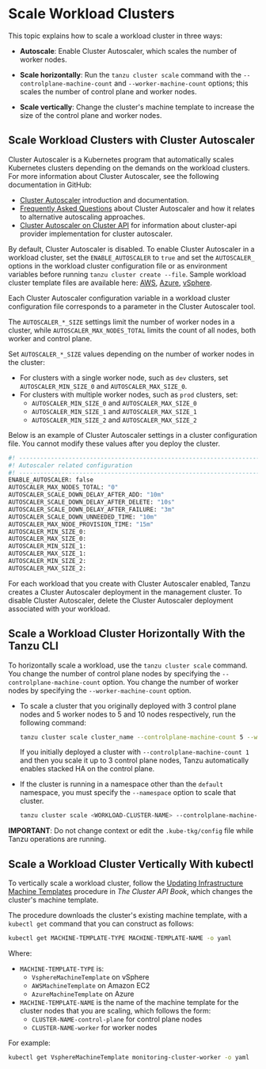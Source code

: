 # Scale Workload Clusters

This topic explains how to scale a workload cluster in three ways:

* **Autoscale**: Enable Cluster Autoscaler, which scales the number of worker nodes.

* **Scale horizontally**: Run the `tanzu cluster scale` command with the `--controlplane-machine-count` and `--worker-machine-count` options; this scales the number of control plane and worker nodes.

* **Scale vertically**: Change the cluster's machine template to increase the size of the control plane and worker nodes.

## Scale Workload Clusters with Cluster Autoscaler

Cluster Autoscaler is a Kubernetes program that automatically scales Kubernetes clusters depending on the demands on the workload clusters. For more information about Cluster Autoscaler, see the following documentation in GitHub:

* [Cluster Autoscaler](https://github.com/kubernetes/autoscaler/tree/master/cluster-autoscaler) introduction and documentation.
* [Frequently Asked Questions](https://github.com/kubernetes/autoscaler/blob/master/cluster-autoscaler/FAQ.md) about Cluster Autoscaler and how it relates to alternative autoscaling approaches.
* [Cluster Autoscaler on Cluster API](https://github.com/kubernetes/autoscaler/tree/master/cluster-autoscaler/cloudprovider/clusterapi) for information about cluster-api provider implementation for cluster autoscaler.

By default, Cluster Autoscaler is disabled. To enable Cluster Autoscaler in a workload cluster, set the `ENABLE_AUTOSCALER` to `true` and set the `AUTOSCALER_` options in the workload cluster configuration file or as environment variables before running `tanzu cluster create --file`. Sample workload cluster template files are available here: [AWS](aws-wl-template), [Azure](azure-wl-template.md), [vSphere](vsphere-wl-template.md). 

Each Cluster Autoscaler configuration variable in a workload cluster configuration file corresponds to a parameter in the Cluster Autoscaler tool.

The `AUTOSCALER_*_SIZE` settings limit the number of worker nodes in a cluster, while `AUTOSCALER_MAX_NODES_TOTAL` limits the count of all nodes, both worker and control plane.

Set `AUTOSCALER_*_SIZE` values depending on the number of worker nodes in the cluster:

   * For clusters with a single worker node, such as `dev` clusters, set `AUTOSCALER_MIN_SIZE_0` and `AUTOSCALER_MAX_SIZE_0`.
   * For clusters with multiple worker nodes, such as `prod` clusters, set:
     * `AUTOSCALER_MIN_SIZE_0` and `AUTOSCALER_MAX_SIZE_0`
     * `AUTOSCALER_MIN_SIZE_1` and `AUTOSCALER_MAX_SIZE_1`
     * `AUTOSCALER_MIN_SIZE_2` and `AUTOSCALER_MAX_SIZE_2`

Below is an example of Cluster Autoscaler settings in a cluster configuration file.
You cannot modify these values after you deploy the cluster.

  ```sh
  #! ---------------------------------------------------------------------
  #! Autoscaler related configuration
  #! ---------------------------------------------------------------------
  ENABLE_AUTOSCALER: false
  AUTOSCALER_MAX_NODES_TOTAL: "0"
  AUTOSCALER_SCALE_DOWN_DELAY_AFTER_ADD: "10m"
  AUTOSCALER_SCALE_DOWN_DELAY_AFTER_DELETE: "10s"
  AUTOSCALER_SCALE_DOWN_DELAY_AFTER_FAILURE: "3m"
  AUTOSCALER_SCALE_DOWN_UNNEEDED_TIME: "10m"
  AUTOSCALER_MAX_NODE_PROVISION_TIME: "15m"
  AUTOSCALER_MIN_SIZE_0:
  AUTOSCALER_MAX_SIZE_0:
  AUTOSCALER_MIN_SIZE_1:
  AUTOSCALER_MAX_SIZE_1:
  AUTOSCALER_MIN_SIZE_2:
  AUTOSCALER_MAX_SIZE_2:
  ```

For each workload that you create with Cluster Autoscaler enabled, Tanzu creates a Cluster Autoscaler deployment in the management cluster. To disable Cluster Autoscaler, delete the Cluster Autoscaler deployment associated with your workload.

## Scale a Workload Cluster Horizontally With the Tanzu CLI

To horizontally scale a workload, use the `tanzu cluster scale` command.
You change the number of control plane nodes by specifying the `--controlplane-machine-count` option.
You change the number of worker nodes by specifying the `--worker-machine-count` option.

- To scale a cluster that you originally deployed with 3 control plane nodes and 5 worker nodes to 5 and 10 nodes respectively, run the following command:

    ```sh
    tanzu cluster scale cluster_name --controlplane-machine-count 5 --worker-machine-count 10
    ```

   If you initially deployed a cluster with `--controlplane-machine-count 1` and then you scale it up to 3 control plane nodes, Tanzu automatically enables stacked HA on the control plane.

- If the cluster is running in a namespace other than the `default` namespace, you must specify the `--namespace` option to scale that cluster.
    ```sh
    tanzu cluster scale <WORKLOAD-CLUSTER-NAME> --controlplane-machine-count 5 --worker-machine-count 10 --namespace=my-namespace
    ```

**IMPORTANT**: Do not change context or edit the `.kube-tkg/config` file while Tanzu operations are running.

## Scale a Workload Cluster Vertically With kubectl

To vertically scale a workload cluster, follow the [Updating Infrastructure Machine Templates](https://cluster-api.sigs.k8s.io/tasks/updating-machine-templates.html#updating-infrastructure-machine-templates) procedure in _The Cluster API Book_, which changes the cluster's machine template.

The procedure downloads the cluster's existing machine template, with a `kubectl get` command that you can construct as follows:

  ```sh
  kubectl get MACHINE-TEMPLATE-TYPE MACHINE-TEMPLATE-NAME -o yaml
  ```

  Where:

  - `MACHINE-TEMPLATE-TYPE` is:
     - `VsphereMachineTemplate` on vSphere
     - `AWSMachineTemplate` on Amazon EC2
     - `AzureMachineTemplate` on Azure
  - `MACHINE-TEMPLATE-NAME` is the name of the machine template for the cluster nodes that you are scaling, which follows the form:
     - `CLUSTER-NAME-control-plane` for control plane nodes
     - `CLUSTER-NAME-worker` for worker nodes

For example:

  ```sh
  kubectl get VsphereMachineTemplate monitoring-cluster-worker -o yaml
  ```
